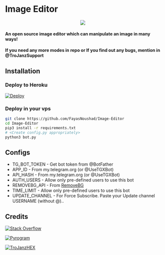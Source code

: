 # Image Editor

<p align="center">
  <a href="https://www.python.org">
    <img src="http://ForTheBadge.com/images/badges/made-with-python.svg">

  </a>
</p>


#### An open source image editor which can manipulate an image in many ways!
#### If you need any more modes in repo or If you find out any bugs, mention in @TroJanzSupport

## Installation

### Deploy to Heroku
[![Deploy](https://www.herokucdn.com/deploy/button.svg)](https://heroku.com/deploy?template=https://github.com/TroJanzHEX/Image-Editor)

### Deploy in your vps
```sh
git clone https://github.com/FayasNoushad/Image-Editor
cd Image-Editor
pip3 install -r requirements.txt
# <Create config.py appropriately>
python3 bot.py
```

## Configs

* TG_BOT_TOKEN   - Get bot token from @BotFather
* APP_ID         - From my.telegram.org (or @UseTGXBot)
* API_HASH       - From my.telegram.org (or @UseTGXBot)
* AUTH_USERS     - Allow only pre-defined users to use this bot
* REMOVEBG_API   - From [RemoveBG](https://www.remove.bg/b/background-removal-api)
* TIME_LIMIT     - Allow only pre-defined users to use this bot 
* UPDATE_CHANNEL - For Force Subscribe. Paste your Update channel USERNAME (without @)..

## Credits

[![Stack Overflow](https://img.shields.io/badge/Stack_Overflow-FE7A16?style=for-the-badge&logo=stack-overflow&logoColor=white)](https://stackoverflow.com/)

[![Pyrogram](https://img.shields.io/badge/Pyrogram%20-%23F37626.svg?&style=for-the-badge&logo=telegram&logoColor=white)](https://github.com/pyrogram/pyrogram)

[![TroJanzHEX](https://img.shields.io/badge/TroJanzHEX%20-%23F37626.svg?&style=for-the-badge&logo=telegram&logoColor=white)](https://telegram.me/TroJanzHEX)

